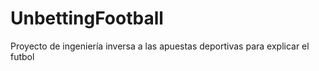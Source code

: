 # UnbettingFootball
Proyecto de ingeniería inversa a las apuestas deportivas para explicar el futbol
